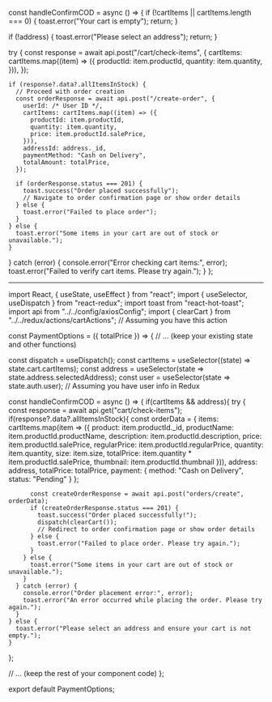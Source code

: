 const handleConfirmCOD = async () => {
  if (!cartItems || cartItems.length === 0) {
    toast.error("Your cart is empty");
    return;
  }

  if (!address) {
    toast.error("Please select an address");
    return;
  }

  try {
    const response = await api.post("/cart/check-items", {
      cartItems: cartItems.map((item) => ({
        productId: item.productId,
        quantity: item.quantity,
      })),
    });

    if (response?.data?.allItemsInStock) {
      // Proceed with order creation
      const orderResponse = await api.post("/create-order", {
        userId: /* User ID */,
        cartItems: cartItems.map((item) => ({
          productId: item.productId,
          quantity: item.quantity,
          price: item.productId.salePrice,
        })),
        addressId: address._id,
        paymentMethod: "Cash on Delivery",
        totalAmount: totalPrice,
      });

      if (orderResponse.status === 201) {
        toast.success("Order placed successfully");
        // Navigate to order confirmation page or show order details
      } else {
        toast.error("Failed to place order");
      }
    } else {
      toast.error("Some items in your cart are out of stock or unavailable.");
    }
  } catch (error) {
    console.error("Error checking cart items:", error);
    toast.error("Failed to verify cart items. Please try again.");
  }
};




















******************************************


import React, { useState, useEffect } from "react";
import { useSelector, useDispatch } from "react-redux";
import toast from "react-hot-toast";
import api from "../../config/axiosConfig";
import { clearCart } from "../../redux/actions/cartActions"; // Assuming you have this action

const PaymentOptions = ({ totalPrice }) => {
  // ... (keep your existing state and other functions)

  const dispatch = useDispatch();
  const cartItems = useSelector((state) => state.cart.cartItems);
  const address = useSelector(state => state.address.selectedAddress);
  const user = useSelector(state => state.auth.user); // Assuming you have user info in Redux

  const handleConfirmCOD = async () => {
    if(cartItems && address){
      try {
        const response = await api.get("cart/check-items");
        if(response?.data?.allItemsInStock){
          const orderData = {
            items: cartItems.map(item => ({
              product: item.productId._id,
              productName: item.productId.productName,
              description: item.productId.description,
              price: item.productId.salePrice,
              regularPrice: item.productId.regularPrice,
              quantity: item.quantity,
              size: item.size,
              totalPrice: item.quantity * item.productId.salePrice,
              thumbnail: item.productId.thumbnail
            })),
            address: address,
            totalPrice: totalPrice,
            payment: {
              method: "Cash on Delivery",
              status: "Pending"
            }
          };

          const createOrderResponse = await api.post("orders/create", orderData);
          if (createOrderResponse.status === 201) {
            toast.success("Order placed successfully!");
            dispatch(clearCart());
            // Redirect to order confirmation page or show order details
          } else {
            toast.error("Failed to place order. Please try again.");
          }
        } else {
          toast.error("Some items in your cart are out of stock or unavailable.");
        }
      } catch (error) {
        console.error("Order placement error:", error);
        toast.error("An error occurred while placing the order. Please try again.");
      }
    } else {
      toast.error("Please select an address and ensure your cart is not empty.");
    }
  };

  // ... (keep the rest of your component code)
};

export default PaymentOptions;